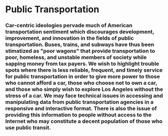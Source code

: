 # Public Transportation

### Car-centric ideologies pervade much of American transportation sentiment which discourages development, improvement, and innovation in the fields of public transportation. Buses, trains, and subways have thus been stimatized as "poor wagons" that provide transportation to poor, homeless, and unstable members of society while sapping money from tax payers. We wish to highlight trouble spots where there is less reliable, frequent, and timely service for public transportation in order to give more power to those who cannot afford a car, those who choose not to own a car, and those who simply wish to explore Los Angeles without the stress of a car. We may face technical issues in accessing and manipulating data from public transportation agencies in a responsive and interactive format. There is also the issue of providing this information to people without access to the Internet who may constitute a decent population of those who use public transit.
